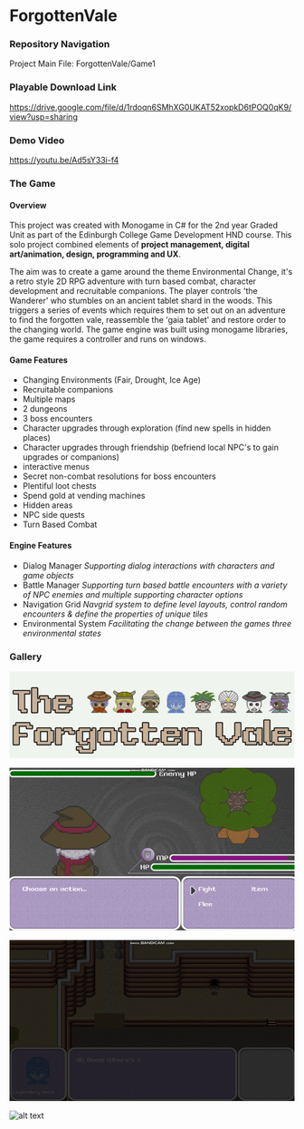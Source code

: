 # ForgottenVale

### Repository Navigation 

Project Main File: ForgottenVale/Game1

### Playable Download Link 

https://drive.google.com/file/d/1rdoqn6SMhXG0UKAT52xopkD6tPOQ0qK9/view?usp=sharing

### Demo Video

https://youtu.be/Ad5sY33i-f4

### The Game

#### Overview
This project was created with Monogame in C# for the 2nd year Graded Unit as part of the Edinburgh College Game Development HND course. This solo project combined elements of **project management, digital art/animation, design, programming and UX**. 

The aim was to create a game around the theme Environmental Change, it's a retro style 2D RPG adventure with turn based combat, character development and recruitable companions. The player controls 'the Wanderer' who stumbles on an ancient tablet shard in the woods. This triggers a series of events which requires them to set out on an adventure to find the forgotten vale, reassemble the 'gaia tablet' and restore order to the changing world. The game engine was built using monogame libraries, the game requires a controller and runs on windows.

#### Game Features

* Changing Environments (Fair, Drought, Ice Age)
* Recruitable companions
* Multiple maps
* 2 dungeons 
* 3 boss encounters
* Character upgrades through exploration (find new spells in hidden places)
* Character upgrades through friendship (befriend local NPC's to gain upgrades or companions)
* interactive menus
* Secret non-combat resolutions for boss encounters
* Plentiful loot chests
* Spend gold at vending machines
* Hidden areas
* NPC side quests
* Turn Based Combat

#### Engine Features

* Dialog Manager *Supporting dialog interactions with characters and game objects*
* Battle Manager *Supporting turn based battle encounters with a variety of NPC enemies and multiple supporting character options*
* Navigation Grid *Navgrid system to define level layouts, control random encounters & define the properties of unique tiles*
* Environmental System *Facilitating the change between the games three environmental states*

### Gallery

![alt text](https://github.com/dv-dev-6000/ForgottenVale/blob/master/FV%20Gallery/Cap.PNG)

![alt text](https://github.com/dv-dev-6000/ForgottenVale/blob/master/FV%20Gallery/g-one.gif)

![alt text](https://github.com/dv-dev-6000/ForgottenVale/blob/master/FV%20Gallery/g-two.gif)

![alt text](https://github.com/dv-dev-6000/ForgottenVale/blob/master/FV%20Gallery/g-three.gif)


